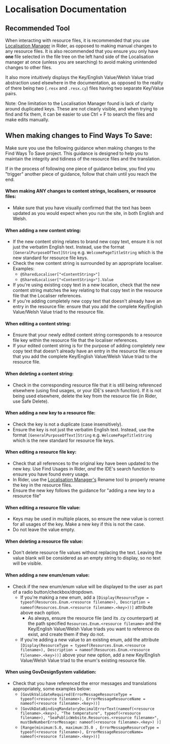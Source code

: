 ﻿# Localisation Documentation
## Recommended Tool

When interacting with resource files, it is recommended that you use [Localisation Manager](https://www.jetbrains.com/help/rider/Resources__LocalizationManager.html) in Rider, as opposed to making manual changes to any resource files. It is also recommended that you ensure you only have <b> one </b> file selected in the file tree on the left hand side of the Localisation manager at once (unless you are searching) to avoid making unintended changes to other files. 

It also more intuitively displays the Key/English Value/Welsh Value triad abstraction used elsewhere in the documentation, as opposed to the reality of there being two (`.resx` and `.resx.cy`) files having two separate Key/Value pairs.

Note: One limitation to the Localisation Manager found is lack of clarity around duplicated keys. These are not clearly visible, and when trying to find and fix them, it can be easier to use Ctrl + F to search the files and make edits manually.

## When making changes to Find Ways To Save:
Make sure you use the following guidance when making changes to the Find Ways To Save project.
This guidance is designed to help you to maintain the integrity and tidiness of the resource files and the translation.


If in the process of following one piece of guidance below, you find you "trigger" another piece of guidance, follow that chain until you reach the end.

#### When making ANY changes to content strings, localisers, or resource files:
* Make sure that you have visually confirmed that the text has been updated as you would expect when you run the site, in both English and Welsh.

#### When adding a new content string:
* If the new content string relates to brand new copy text, ensure it is not just the verbatim English text. Instead, use the format `[GeneralPurposeOfText]String` e.g. `WelcomePageTitleString` which is the new standard for resource file keys.
* Check the new content string is surrounded by an appropriate localiser. Examples:
  * `@SharedLocaliser["<ContentString>"]`
  * `@SharedLocaliser["<ContentString>"].Value`
* If you're using existing copy text in a new location, check that the new content string matches the key relating to that copy text in the resource file that the Localiser references.
* If you're adding completely new copy text that doesn't already have an entry in the resource file: ensure that you add the complete Key/English Value/Welsh Value triad to the resource file.

#### When editing a content string:
* Ensure that your newly edited content string corresponds to a resource file key within the resource file that the localiser references.
* If your edited content string is for the purpose of adding completely new copy text that doesn't already have an entry in the resource file: ensure that you add the complete Key/English Value/Welsh Value triad to the resource file.

#### When deleting a content string:
* Check in the corresponding resource file that it is still being referenced elsewhere (using find usages, or your IDE's search function). If it is not being used elsewhere, delete the key from the resource file (in Rider, use Safe Delete).

#### When adding a new key to a resource file:
* Check the key is not a duplicate (case insensitively).
* Ensure the key is not just the verbatim English text. Instead, use the format `[GeneralPurposeOfText]String` e.g. `WelcomePageTitleString` which is the new standard for resource file keys.

#### When editing a resource file key:
* Check that all references to the original key have been updated to the new key. Use Find Usages in Rider, *and* the IDE's search function to ensure you have found every usage.
* In Rider, use the [Localisation Manager's](https://www.jetbrains.com/help/rider/Resources__LocalizationManager.html) Rename tool to properly rename the key in the resource files.
* Ensure the new key follows the guidance for "adding a new key to a resource file"

#### When editing a resource file value:
* Keys may be used in multiple places, so ensure the new value is correct for all usages of the key. Make a new key if this is not the case.
* Do not leave the value empty.

#### When deleting a resource file value:
* Don't delete resource file values without replacing the text. Leaving the value blank will be considered as an empty string to display, so no text will be visible.

#### When adding a new enum/enum value:
* Check if the new enum/enum value will be displayed to the user as part of a radio button/checkbox/dropdown.
  * If you're making a new enum, add a `[Display(ResourceType = typeof(Resources.Enum.<resource filename>), Description = nameof(Resources.Enum.<resource filename>.<key>))]` attribute above each option.
    * As always, ensure the resource file (and its .cy counterpart) at the path specified `Resources.Enum.<resource filename>` and the Key/English Value/Welsh Value triads you want to reference do exist, and create them if they do not.
  * If you're adding a new value to an existing enum, add the attribute `[Display(ResourceType = typeof(Resources.Enum.<resource filename>), Description = nameof(Resources.Enum.<resource filename>.<key>))]` above your new option, add a new Key/English Value/Welsh Value triad to the enum's existing resource file.

#### When using GovDesignSystem validation:
* Check that you have referenced the error messages and translations appropriately, some examples below:
  * `[GovUkValidateRequired(ErrorMessageResourceType = typeof(<resource filename>), ErrorMessageResourceName = nameof(<resource filename>.<key>))]`
  * `[GovUkDataBindingMandatoryDecimalErrorText(nameof(<resource filename>.<key>), "The temperature", typeof(<resource filename>), "SeaPublicWebsite.Resources.<resource filename>", mustBeNumberErrorMessage: nameof(<resource filename>.<key>) )]`
  * `[Range(minimum:5.0, maximum:35.0 , ErrorMessageResourceType = typeof(<resource filename>), ErrorMessageResourceName= nameof(<resource filename>.<key>))]`